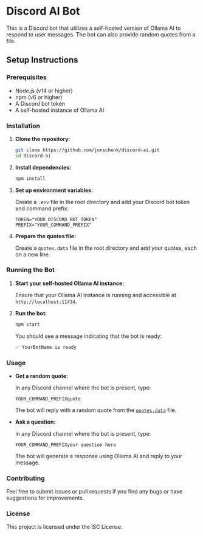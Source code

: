 # Discord AI Bot

This is a Discord bot that utilizes a self-hosted version of Ollama AI to respond to user messages. The bot can also provide random quotes from a file.

## Setup Instructions

### Prerequisites

- Node.js (v14 or higher)
- npm (v6 or higher)
- A Discord bot token
- A self-hosted instance of Ollama AI

### Installation

1. **Clone the repository:**

    ```sh
    git clone https://github.com/jonschenk/discord-ai.git
    cd discord-ai
    ```

2. **Install dependencies:**

    ```sh
    npm install
    ```

3. **Set up environment variables:**

    Create a `.env` file in the root directory and add your Discord bot token and command prefix:

    ```env
    TOKEN="YOUR_DISCORD_BOT_TOKEN"
    PREFIX="YOUR_COMMAND_PREFIX"
    ```

4. **Prepare the quotes file:**

    Create a `quotes.data` file in the root directory and add your quotes, each on a new line.

### Running the Bot

1. **Start your self-hosted Ollama AI instance:**

    Ensure that your Ollama AI instance is running and accessible at `http://localhost:11434`.

2. **Run the bot:**

    ```sh
    npm start
    ```

    You should see a message indicating that the bot is ready:

    ```sh
    ✅ YourBotName is ready
    ```

### Usage

- **Get a random quote:**

    In any Discord channel where the bot is present, type:

    ```
    YOUR_COMMAND_PREFIXquote
    ```

    The bot will reply with a random quote from the [`quotes.data`](command:_github.copilot.openRelativePath?%5B%7B%22scheme%22%3A%22file%22%2C%22authority%22%3A%22%22%2C%22path%22%3A%22%2Fc%3A%2FUsers%2Fjon%2Fdiscord-ai%2Fquotes.data%22%2C%22query%22%3A%22%22%2C%22fragment%22%3A%22%22%7D%2C%22dbf39793-adfc-4c59-8c86-cace17718d7c%22%5D "c:\Users\jon\discord-ai\quotes.data") file.

- **Ask a question:**

    In any Discord channel where the bot is present, type:

    ```
    YOUR_COMMAND_PREFIXyour question here
    ```

    The bot will generate a response using Ollama AI and reply to your message.

### Contributing

Feel free to submit issues or pull requests if you find any bugs or have suggestions for improvements.

### License

This project is licensed under the ISC License.